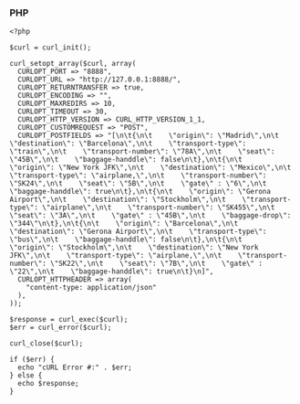 ### PHP

    <?php
    
    $curl = curl_init();
    
    curl_setopt_array($curl, array(
      CURLOPT_PORT => "8888",
      CURLOPT_URL => "http://127.0.0.1:8888/",
      CURLOPT_RETURNTRANSFER => true,
      CURLOPT_ENCODING => "",
      CURLOPT_MAXREDIRS => 10,
      CURLOPT_TIMEOUT => 30,
      CURLOPT_HTTP_VERSION => CURL_HTTP_VERSION_1_1,
      CURLOPT_CUSTOMREQUEST => "POST",
      CURLOPT_POSTFIELDS => "[\n\t{\n\t    \"origin\": \"Madrid\",\n\t    \"destination\": \"Barcelona\",\n\t    \"transport-type\": \"train\",\n\t    \"transport-number\": \"78A\",\n\t    \"seat\": \"45B\",\n\t    \"baggage-handdle\": false\n\t},\n\t{\n\t    \"origin\": \"New York JFK\",\n\t    \"destination\": \"Mexico\",\n\t    \"transport-type\": \"airplane,\",\n\t    \"transport-number\": \"SK24\",\n\t    \"seat\": \"5B\",\n\t    \"gate\" : \"6\",\n\t    \"baggage-handdle\": true\n\t},\n\t{\n\t    \"origin\": \"Gerona Airport\",\n\t    \"destination\": \"Stockholm\",\n\t    \"transport-type\": \"airplane\",\n\t    \"transport-number\": \"SK455\",\n\t    \"seat\": \"3A\",\n\t    \"gate\" : \"45B\",\n\t    \"baggage-drop\": \"344\"\n\t},\n\t{\n\t    \"origin\": \"Barcelona\",\n\t    \"destination\": \"Gerona Airport\",\n\t    \"transport-type\": \"bus\",\n\t    \"baggage-handdle\": false\n\t},\n\t{\n\t    \"origin\": \"Stockholm\",\n\t    \"destination\": \"New York JFK\",\n\t    \"transport-type\": \"airplane,\",\n\t    \"transport-number\": \"SK22\",\n\t    \"seat\": \"7B\",\n\t    \"gate\" : \"22\",\n\t    \"baggage-handdle\": true\n\t}\n]",
      CURLOPT_HTTPHEADER => array(
        "content-type: application/json"
      ),
    ));
    
    $response = curl_exec($curl);
    $err = curl_error($curl);
    
    curl_close($curl);
    
    if ($err) {
      echo "cURL Error #:" . $err;
    } else {
      echo $response;
    }